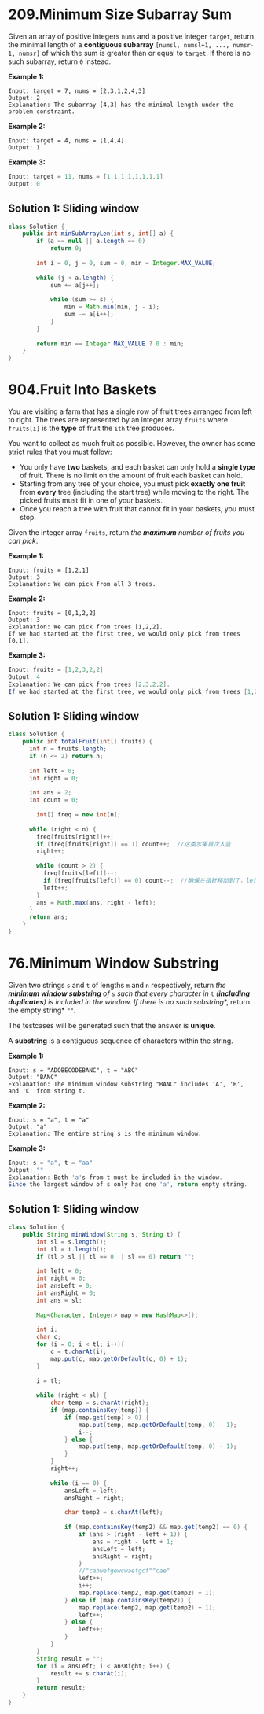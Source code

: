# 209.Minimum Size Subarray Sum

Given an array of positive integers `nums` and a positive integer `target`, return the minimal length of a **contiguous subarray** `[numsl, numsl+1, ..., numsr-1, numsr]` of which the sum is greater than or equal to `target`. If there is no such subarray, return `0` instead.

 

**Example 1:**

```
Input: target = 7, nums = [2,3,1,2,4,3]
Output: 2
Explanation: The subarray [4,3] has the minimal length under the problem constraint.
```

**Example 2:**

```
Input: target = 4, nums = [1,4,4]
Output: 1
```

**Example 3:**

```java
Input: target = 11, nums = [1,1,1,1,1,1,1,1]
Output: 0
```



## Solution 1: Sliding window

```java
class Solution {
    public int minSubArrayLen(int s, int[] a) {
        if (a == null || a.length == 0)
            return 0;
  
        int i = 0, j = 0, sum = 0, min = Integer.MAX_VALUE;
  
        while (j < a.length) {
            sum += a[j++];
    
            while (sum >= s) {
                min = Math.min(min, j - i);
                sum -= a[i++];
            }
        }
  
        return min == Integer.MAX_VALUE ? 0 : min;
    }
}
```





# 904.Fruit Into Baskets

You are visiting a farm that has a single row of fruit trees arranged from left to right. The trees are represented by an integer array `fruits` where `fruits[i]` is the **type** of fruit the `ith` tree produces.

You want to collect as much fruit as possible. However, the owner has some strict rules that you must follow:

- You only have **two** baskets, and each basket can only hold a **single type** of fruit. There is no limit on the amount of fruit each basket can hold.
- Starting from any tree of your choice, you must pick **exactly one fruit** from **every** tree (including the start tree) while moving to the right. The picked fruits must fit in one of your baskets.
- Once you reach a tree with fruit that cannot fit in your baskets, you must stop.

Given the integer array `fruits`, return *the **maximum** number of fruits you can pick*.

 

**Example 1:**

```
Input: fruits = [1,2,1]
Output: 3
Explanation: We can pick from all 3 trees.
```

**Example 2:**

```
Input: fruits = [0,1,2,2]
Output: 3
Explanation: We can pick from trees [1,2,2].
If we had started at the first tree, we would only pick from trees [0,1].
```

**Example 3:**

```java
Input: fruits = [1,2,3,2,2]
Output: 4
Explanation: We can pick from trees [2,3,2,2].
If we had started at the first tree, we would only pick from trees [1,2].
```





## Solution 1: Sliding window

```java
class Solution {
    public int totalFruit(int[] fruits) {
      int n = fruits.length;
      if (n <= 2) return n;
      
      int left = 0;
      int right = 0;
      
      int ans = 2;
      int count = 0;
      
     	int[] freq = new int[n];
      
      while (right < n) {
        freq[fruits[right]]++;
        if (freq[fruits[right]] == 1) count++;  //这类水果首次入篮
        right++;
        
        while (count > 2) {
          freq[fruits[left]]--;
          if (freq[fruits[left]] == 0) count--;  //确保左指针移动到了，left到right之间只有2个水果的位置
          left++;
        }
        ans = Math.max(ans, right - left);
      }
      return ans;
    }
}
```





# 76.Minimum Window Substring

Given two strings `s` and `t` of lengths `m` and `n` respectively, return *the **minimum window substring** of* `s` *such that every character in* `t` *(**including duplicates**) is included in the window. If there is no such substring**, return the empty string* `""`*.*

The testcases will be generated such that the answer is **unique**.

A **substring** is a contiguous sequence of characters within the string.

 

**Example 1:**

```
Input: s = "ADOBECODEBANC", t = "ABC"
Output: "BANC"
Explanation: The minimum window substring "BANC" includes 'A', 'B', and 'C' from string t.
```

**Example 2:**

```
Input: s = "a", t = "a"
Output: "a"
Explanation: The entire string s is the minimum window.
```

**Example 3:**

```java
Input: s = "a", t = "aa"
Output: ""
Explanation: Both 'a's from t must be included in the window.
Since the largest window of s only has one 'a', return empty string.
```





## Solution 1: Sliding window

```java
class Solution {
    public String minWindow(String s, String t) {
        int sl = s.length();
        int tl = t.length();
        if (tl > sl || tl == 0 || sl == 0) return "";
        
        int left = 0;
        int right = 0;
        int ansLeft = 0;
        int ansRight = 0;
        int ans = sl;
        
        Map<Character, Integer> map = new HashMap<>();
        
        int i;
        char c;
        for (i = 0; i < tl; i++){
            c = t.charAt(i);
            map.put(c, map.getOrDefault(c, 0) + 1);
        }
        
        i = tl;
        
        while (right < sl) {
            char temp = s.charAt(right);
            if (map.containsKey(temp)) {
                if (map.get(temp) > 0) {
                    map.put(temp, map.getOrDefault(temp, 0) - 1);
                    i--;
                } else {
                    map.put(temp, map.getOrDefault(temp, 0) - 1);
                }
            }
            right++;
            
            while (i == 0) {
                ansLeft = left;
                ansRight = right;
                
                char temp2 = s.charAt(left);
                
                if (map.containsKey(temp2) && map.get(temp2) == 0) {
                    if (ans > (right - left + 1)) {
                        ans = right - left + 1;
                        ansLeft = left;
                        ansRight = right;
                    }
                    //"cabwefgewcwaefgcf""cae"
                    left++;
                    i++;
                    map.replace(temp2, map.get(temp2) + 1);
                } else if (map.containsKey(temp2)) {
                    map.replace(temp2, map.get(temp2) + 1);
                    left++;
                } else {
                    left++;
                }
            }
        }
        String result = "";
        for (i = ansLeft; i < ansRight; i++) {
            result += s.charAt(i);
        }
        return result;
    }
}
```

